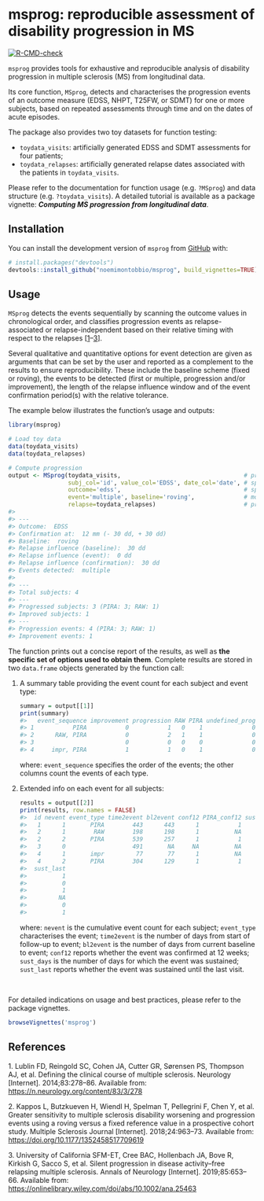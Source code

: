 
<!-- README.md is generated from README.Rmd. Please edit that file -->

# msprog: reproducible assessment of disability progression in MS

<!-- badges: start -->

[![R-CMD-check](https://github.com/noemimontobbio/msprog/actions/workflows/R-CMD-check.yaml/badge.svg)](https://github.com/noemimontobbio/msprog/actions/workflows/R-CMD-check.yaml)
<!-- badges: end -->

`msprog` provides tools for exhaustive and reproducible analysis of
disability progression in multiple sclerosis (MS) from longitudinal
data.

Its core function, `MSprog`, detects and characterises the progression
events of an outcome measure (EDSS, NHPT, T25FW, or SDMT) for one or
more subjects, based on repeated assessments through time and on the
dates of acute episodes.

The package also provides two toy datasets for function testing:

- `toydata_visits`: artificially generated EDSS and SDMT assessments for
  four patients;
- `toydata_relapses`: artificially generated relapse dates associated
  with the patients in `toydata_visits`.

Please refer to the documentation for function usage (e.g. `?MSprog`)
and data structure (e.g. `?toydata_visits`). A detailed tutorial is
available as a package vignette: ***Computing MS progression from
longitudinal data***.

## Installation

You can install the development version of `msprog` from
[GitHub](https://github.com/noemimontobbio/msprog) with:

``` r
# install.packages("devtools")
devtools::install_github("noemimontobbio/msprog", build_vignettes=TRUE)
```

## Usage

`MSprog` detects the events sequentially by scanning the outcome values
in chronological order, and classifies progression events as
relapse-associated or relapse-independent based on their relative timing
with respect to the relapses
\[[1](#ref-lublin2014)–[3](#ref-silent2019)\].

Several qualitative and quantitative options for event detection are
given as arguments that can be set by the user and reported as a
complement to the results to ensure reproducibility. These include the
baseline scheme (fixed or roving), the events to be detected (first or
multiple, progression and/or improvement), the length of the relapse
influence window and of the event confirmation period(s) with the
relative tolerance.

The example below illustrates the function’s usage and outputs:

``` r
library(msprog)

# Load toy data
data(toydata_visits)
data(toydata_relapses)

# Compute progression
output <- MSprog(toydata_visits,                                   # provide data on visits
                 subj_col='id', value_col='EDSS', date_col='date', # specify column names
                 outcome='edss',                                   # specify outcome type
                 event='multiple', baseline='roving',              # modify default options on event detection
                 relapse=toydata_relapses)                         # provide data on relapses
#> 
#> ---
#> Outcome:  EDSS 
#> Confirmation at:  12 mm (- 30 dd, + 30 dd)
#> Baseline:  roving   
#> Relapse influence (baseline):  30 dd
#> Relapse influence (event):  0 dd
#> Relapse influence (confirmation):  30 dd
#> Events detected:  multiple
#> 
#> ---
#> Total subjects: 4
#> ---
#> Progressed subjects: 3 (PIRA: 3; RAW: 1)
#> Improved subjects: 1
#> ---
#> Progression events: 4 (PIRA: 3; RAW: 1)
#> Improvement events: 1
```

The function prints out a concise report of the results, as well as
**the specific set of options used to obtain them**. Complete results
are stored in two `data.frame` objects generated by the function call:

1.  A summary table providing the event count for each subject and event
    type:

    ``` r
    summary = output[[1]]
    print(summary)
    #>   event_sequence improvement progression RAW PIRA undefined_prog
    #> 1           PIRA           0           1   0    1              0
    #> 2      RAW, PIRA           0           2   1    1              0
    #> 3                          0           0   0    0              0
    #> 4     impr, PIRA           1           1   0    1              0
    ```

    where: `event_sequence` specifies the order of the events; the other
    columns count the events of each type.

2.  Extended info on each event for all subjects:

    ``` r
    results = output[[2]]
    print(results, row.names = FALSE)
    #>  id nevent event_type time2event bl2event conf12 PIRA_conf12 sust_days
    #>   1      1       PIRA        443      443      1           1        91
    #>   2      1        RAW        198      198      1          NA        84
    #>   2      2       PIRA        539      257      1           1       191
    #>   3      0                   491       NA     NA          NA        NA
    #>   4      1       impr         77       77      1          NA        98
    #>   4      2       PIRA        304      129      1           1       282
    #>  sust_last
    #>          1
    #>          0
    #>          1
    #>         NA
    #>          0
    #>          1
    ```

    where: `nevent` is the cumulative event count for each subject;
    `event_type` characterises the event; `time2event` is the number of
    days from start of follow-up to event; `bl2event` is the number of
    days from current baseline to event; `conf12` reports whether the
    event was confirmed at 12 weeks; `sust_days` is the number of days
    for which the event was sustained; `sust_last` reports whether the
    event was sustained until the last visit.

<br />

For detailed indications on usage and best practices, please refer to
the package vignettes.

``` r
browseVignettes('msprog')
```

## References

<div id="refs" class="references csl-bib-body">

<div id="ref-lublin2014" class="csl-entry">

1\. Lublin FD, Reingold SC, Cohen JA, Cutter GR, Sørensen PS, Thompson
AJ, et al. Defining the clinical course of multiple sclerosis. Neurology
\[Internet\]. 2014;83:278–86. Available from:
<https://n.neurology.org/content/83/3/278>

</div>

<div id="ref-kappos2018" class="csl-entry">

2\. Kappos L, Butzkueven H, Wiendl H, Spelman T, Pellegrini F, Chen Y,
et al. Greater sensitivity to multiple sclerosis disability worsening
and progression events using a roving versus a fixed reference value in
a prospective cohort study. Multiple Sclerosis Journal \[Internet\].
2018;24:963–73. Available from:
<https://doi.org/10.1177/1352458517709619>

</div>

<div id="ref-silent2019" class="csl-entry">

3\. University of California SFM-ET, Cree BAC, Hollenbach JA, Bove R,
Kirkish G, Sacco S, et al. Silent progression in disease activity–free
relapsing multiple sclerosis. Annals of Neurology \[Internet\].
2019;85:653–66. Available from:
<https://onlinelibrary.wiley.com/doi/abs/10.1002/ana.25463>

</div>

</div>
